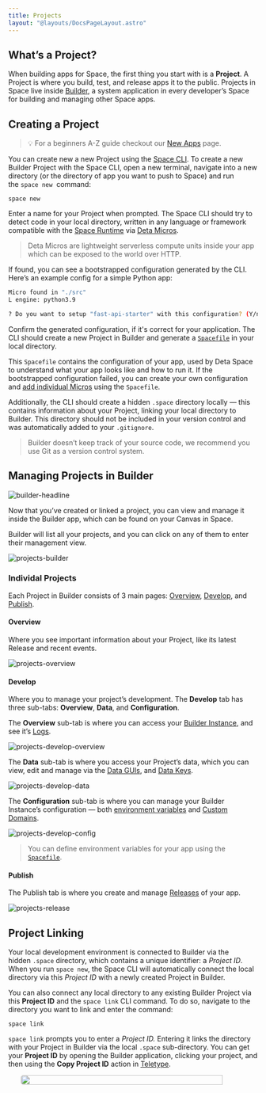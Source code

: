 ```yaml
---
title: Projects
layout: "@layouts/DocsPageLayout.astro"
---
```



## What’s a Project?

When building apps for Space, the first thing you start with is a **Project**. A Project is where you build, test, and release apps it to the public. Projects in Space live inside [Builder](/docs/en/build/fundamentals/development/builder), a system application in every developer’s Space for building and managing other Space apps.

##  Creating a Project

> 💡 For a beginners A-Z guide checkout our [New Apps](/docs/en/build/new-apps) page.

You can create new a new Project using the [Space CLI](/docs/en/build/fundamentals/space-cli). To create a new Builder Project with the Space CLI, open a new terminal, navigate into a new directory (or the directory of app you want to push to Space) and run the `space new`  command:

```
space new
```

Enter a name for your Project when prompted. The Space CLI should try to detect code in your local directory, written in any language or framework compatible with the [Space Runtime](/docs/en/build/fundamentals/the-space-runtime) via [Deta Micros](/docs/en/build/fundamentals/the-space-runtime/micros).

> Deta Micros are lightweight serverless compute units inside your app which can be exposed to the world over HTTP.

If found, you can see a bootstrapped configuration generated by the CLI. Here’s an example config for a simple Python app:

```bash
Micro found in "./src"
L engine: python3.9

? Do you want to setup "fast-api-starter" with this configuration? (Y/n)
```

Confirm the generated configuration, if it's correct for your application. The CLI should create a new Project in Builder and generate a [`Spacefile`](/docs/en/build/fundamentals/the-space-runtime#the-spacefile) in your local directory.

This `Spacefile` contains the configuration of your app, used by Deta Space to understand what your app looks like and how to run it. If the bootstrapped configuration failed, you can create your own configuration and [add individual Micros](/docs/en/build/fundamentals/the-space-runtime/micros#via-the-spacefile) using the `Spacefile`.

Additionally, the CLI should create a hidden `.space` directory locally — this contains information about your Project, linking your local directory to Builder. This directory should not be included in your version control and was automatically added to your `.gitignore`.

> Builder doesn’t keep track of your source code, we recommend you use Git as a version control system.

## Managing Projects in Builder

![builder-headline](/docs_assets/build/builder-headline.png)


Now that you’ve created or linked a project, you can view and manage it inside the Builder app, which can be found on your Canvas in Space.

Builder will list all your projects, and you can click on any of them to enter their management view.

![projects-builder](/docs_assets/build/projects-builder.png)

### Individal Projects

Each Project in Builder consists of 3 main pages: [Overview](#overview), [Develop](#develop), and [Publish](#publish).

#### Overview

Where you see important information about your Project, like its latest Release and recent events.

![projects-overview](/docs_assets/build/projects-overview.png)

#### Develop

Where you to manage your project’s development. The **Develop** tab has three sub-tabs: **Overview**, **Data**, and **Configuration**.

The **Overview** sub-tab is where you can access your [Builder Instance](/docs/en/build/fundamentals/development/local-development), and see it’s [Logs](/docs/en/build/fundamentals/debugging#runtime-logs).

![projects-develop-overview](/docs_assets/build/projects-develop-overview.png)

The **Data** sub-tab is where you access your Project’s data, which you can view, edit and manage via the [Data GUIs](/docs/en/use/your-data/guis), and [Data Keys](/docs/en/build/fundamentals/data-storage#data-keys).

![projects-develop-data](/docs_assets/build/projects-develop-data.png)

The  **Configuration** sub-tab is where you can manage your Builder Instance’s configuration — both [environment variables](/docs/en/build/fundamentals/the-space-runtime/configuration) and [Custom Domains](/docs/en/use/space-apps/domains#custom-domains).

![projects-develop-config](/docs_assets/build/projects-develop-config.png)

> You can define environment variables for your app using the [`Spacefile`](/docs/en/build/reference/spacefile#env).
#### Publish

The Publish tab is where you create and manage [Releases](/docs/en/publish/releasing#releases) of your app.

![projects-release](/docs_assets/build/projects-release.png)

## Project Linking

Your local development environment is connected to Builder via the hidden `.space` directory, which contains a unique identifier: a *Project ID*. When you run `space new`, the Space CLI will automatically connect the local directory via this *Project ID* with a newly created Project in Builder.

You can also connect any local directory to any existing Builder Project via this **Project ID** and the `space link` CLI command. To do so, navigate to the directory you want to link and enter the command:

```
space link
```

`space link` prompts you to enter a *Project ID.* Entering it links the directory with your Project in Builder via the local `.space` sub-directory. You can get your **Project ID** by opening the Builder application, clicking your project, and then using the **Copy Project ID** action in [Teletype](/docs/en/use/interface#teletype).

<div style="display:flex; justify-content: center;"><img style="border-radius: 5px; width: 90%; max-width:500px;" src="/docs_assets/build/projects-id.png"/> </div>